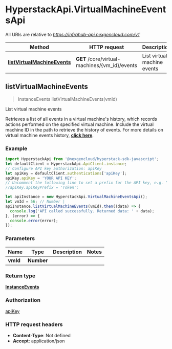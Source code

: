 # HyperstackApi.VirtualMachineEventsApi

All URIs are relative to *https://infrahub-api.nexgencloud.com/v1*

Method | HTTP request | Description
------------- | ------------- | -------------
[**listVirtualMachineEvents**](VirtualMachineEventsApi.md#listVirtualMachineEvents) | **GET** /core/virtual-machines/{vm_id}/events | List virtual machine events



## listVirtualMachineEvents

> InstanceEvents listVirtualMachineEvents(vmId)

List virtual machine events

Retrieves a list of all events in a virtual machine&#39;s history, which records actions performed on the specified virtual machine. Include the virtual machine ID in the path to retrieve the history of events. For more details on virtual machine events history, [**click here**](https://docs.hyperstack.cloud/docs/virtual-machines/vm-performance-metrics-and-events-history#events-history).

### Example

```javascript
import HyperstackApi from '@nexgencloud/hyperstack-sdk-javascript';
let defaultClient = HyperstackApi.ApiClient.instance;
// Configure API key authorization: apiKey
let apiKey = defaultClient.authentications['apiKey'];
apiKey.apiKey = 'YOUR API KEY';
// Uncomment the following line to set a prefix for the API key, e.g. "Token" (defaults to null)
//apiKey.apiKeyPrefix = 'Token';

let apiInstance = new HyperstackApi.VirtualMachineEventsApi();
let vmId = 56; // Number | 
apiInstance.listVirtualMachineEvents(vmId).then((data) => {
  console.log('API called successfully. Returned data: ' + data);
}, (error) => {
  console.error(error);
});

```

### Parameters


Name | Type | Description  | Notes
------------- | ------------- | ------------- | -------------
 **vmId** | **Number**|  | 

### Return type

[**InstanceEvents**](InstanceEvents.md)

### Authorization

[apiKey](../README.md#apiKey)

### HTTP request headers

- **Content-Type**: Not defined
- **Accept**: application/json


